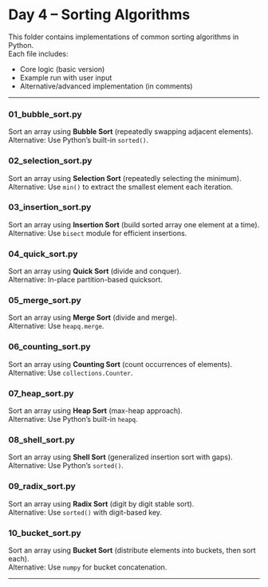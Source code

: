 # Day 4 – Sorting Algorithms

This folder contains implementations of common sorting algorithms in Python.  
Each file includes:  
- Core logic (basic version)  
- Example run with user input  
- Alternative/advanced implementation (in comments)  

---

### 01_bubble_sort.py  
Sort an array using **Bubble Sort** (repeatedly swapping adjacent elements).  
Alternative: Use Python’s built-in `sorted()`.

### 02_selection_sort.py  
Sort an array using **Selection Sort** (repeatedly selecting the minimum).  
Alternative: Use `min()` to extract the smallest element each iteration.

### 03_insertion_sort.py  
Sort an array using **Insertion Sort** (build sorted array one element at a time).  
Alternative: Use `bisect` module for efficient insertions.

### 04_quick_sort.py  
Sort an array using **Quick Sort** (divide and conquer).  
Alternative: In-place partition-based quicksort.

### 05_merge_sort.py  
Sort an array using **Merge Sort** (divide and merge).  
Alternative: Use `heapq.merge`.

### 06_counting_sort.py  
Sort an array using **Counting Sort** (count occurrences of elements).  
Alternative: Use `collections.Counter`.

### 07_heap_sort.py  
Sort an array using **Heap Sort** (max-heap approach).  
Alternative: Use Python’s built-in `heapq`.

### 08_shell_sort.py  
Sort an array using **Shell Sort** (generalized insertion sort with gaps).  
Alternative: Use Python’s `sorted()`.

### 09_radix_sort.py  
Sort an array using **Radix Sort** (digit by digit stable sort).  
Alternative: Use `sorted()` with digit-based key.

### 10_bucket_sort.py  
Sort an array using **Bucket Sort** (distribute elements into buckets, then sort each).  
Alternative: Use `numpy` for bucket concatenation.

---
